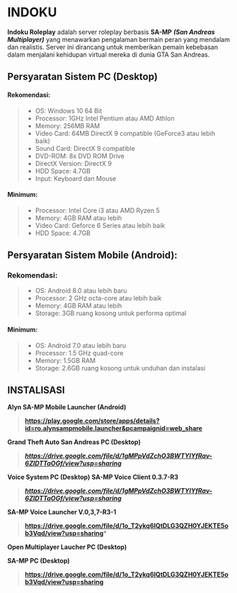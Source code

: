 # INDOKU

**Indoku Roleplay** adalah server roleplay berbasis **SA-MP** ***(San Andreas Multiplayer)*** yang menawarkan pengalaman bermain peran yang mendalam dan realistis. Server ini dirancang untuk memberikan pemain kebebasan dalam menjalani kehidupan virtual mereka di dunia GTA San Andreas.

## Persyaratan Sistem PC (Desktop)
#### Rekomendasi:
> - OS: Windows 10 64 Bit
> - Processor: 1GHz Intel Pentium atau AMD Athlon
> - Memory: 256MB RAM
> - Video Card: 64MB DirectX 9 compatible (GeForce3 atau lebih baik)
> - Sound Card: DirectX 9 compatible
> - DVD-ROM: 8x DVD ROM Drive
> - DirectX Version: DirectX 9
> - HDD Space: 4.7GB
> - Input: Keyboard dan Mouse

#### Minimum:
> - Processor: Intel Core i3 atau AMD Ryzen 5
> - Memory: 4GB RAM atau lebih
> - Video Card: Geforce 6 Series atau lebih baik
> - HDD Space: 4.7GB

## Persyaratan Sistem Mobile (Android):
### Rekomendasi:
> - OS: Android 8.0 atau lebih baru
> - Processor: 2 GHz octa-core atau lebih baik
> - Memory: 4GB RAM atau lebih
> - Storage: 3GB ruang kosong untuk performa optimal

#### Minimum:
> - OS: Android 7.0 atau lebih baru
> - Processor: 1.5 GHz quad-core
> - Memory: 1.5GB RAM
> - Storage: 2.6GB ruang kosong untuk unduhan dan instalasi

## INSTALISASI
**Alyn SA-MP Mobile Launcher (Android)**
> **https://play.google.com/store/apps/details?id=ro.alynsampmobile.launcher&pcampaignid=web_share**

**Grand Theft Auto San Andreas PC (Desktop)**
> ***https://drive.google.com/file/d/1gMPpVdZchO3BWTYlYfRav-6ZlDTTaOGf/view?usp=sharing***

**Voice System PC (Desktop)**
**SA-MP Voice Client 0.3.7-R3**
> ***https://drive.google.com/file/d/1gMPpVdZchO3BWTYlYfRav-6ZlDTTaOGf/view?usp=sharing***

**SA-MP Voice Launcher V.0,3,7-R3-1**
> **https://drive.google.com/file/d/1o_T2ykq6lQtDLG3QZH0YJEKTE5ob3Vqd/view?usp=sharing***

**Open Multiplayer Laucher PC (Desktop)**

**SA-MP  PC (Desktop)**
> **https://drive.google.com/file/d/1o_T2ykq6lQtDLG3QZH0YJEKTE5ob3Vqd/view?usp=sharing**
